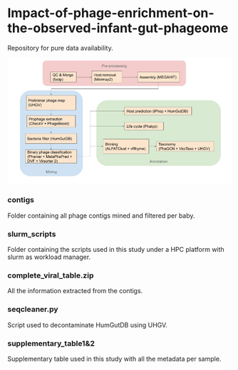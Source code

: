 # Impact-of-phage-enrichment-on-the-observed-infant-gut-phageome

Repository for pure data availability.

<img title="" src="figures/HumanGutVirome%20protocol.jpg" alt="pipeline" data-align="center">

### contigs

Folder containing all phage contigs mined and filtered per baby.

### slurm_scripts

Folder containing the scripts used in this study under a HPC platform with slurm as workload manager.

### complete_viral_table.zip

All the information extracted from the contigs.

### seqcleaner.py

Script used to decontaminate HumGutDB using UHGV.

### supplementary_table1&2

Supplementary table used in this study with all the metadata per sample.
